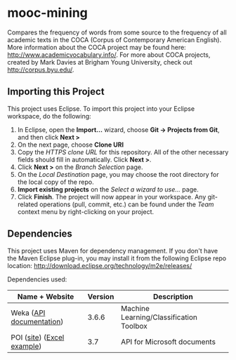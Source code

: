 # mooc-mining
Compares the frequency of words from some source to the frequency of all academic texts in the COCA (Corpus of Contemporary American English).  More information about the COCA project may be found here: http://www.academicvocabulary.info/.  For more about COCA projects, created by Mark Davies at Brigham Young University, check out http://corpus.byu.edu/.

## Importing this Project
This project uses Eclipse.  To import this project into your Eclipse workspace, do the following:

1. In Eclipse, open the **Import...** wizard, choose **Git -> Projects from Git**, and then click **Next >**
2. On the next page, choose **Clone URI**
3. Copy the *HTTPS clone URL* for this repository.  All of the other necessary fields should fill in automatically.  Click **Next >**.
4. Click **Next >** on the *Branch Selection* page.
5. On the *Local Destination* page, you may choose the root directory for the local copy of the repo.
6. **Import existing projects** on the *Select a wizard to use...* page.
7. Click **Finish**.  The project will now appear in your workspace.  Any git-related operations (pull, commit, etc.) can be found under the *Team* context menu by right-clicking on your project.


## Dependencies
This project uses Maven for dependency management.  If you don't have the Maven Eclipse plug-in, you may install it from the following Eclipse repo location: http://download.eclipse.org/technology/m2e/releases/

Dependencies used:

| Name + Website  | Version | Description |
| ---             | ---     | ---         |
| Weka ([API documentation](https://weka.wikispaces.com/Use+WEKA+in+your+Java+code)) | 3.6.6 | Machine Learning/Classification Toolbox |
| POI  ([site](https://poi.apache.org/)) ([Excel example](https://poi.apache.org/spreadsheet/converting.html)) | 3.7      | API for Microsoft documents |
